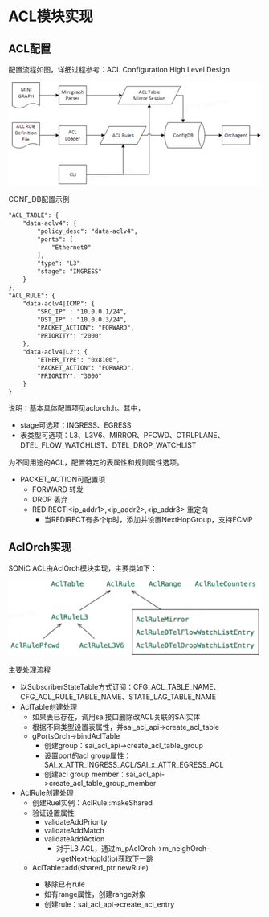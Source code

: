 # ACL模块实现

## ACL配置

配置流程如图，详细过程参考：ACL Configuration High Level Design

![](assets/ACL模块实现.00-10-54.png)

CONF_DB配置示例

```
"ACL_TABLE": {
    "data-aclv4": {
        "policy_desc": "data-aclv4",
        "ports": [
            "Ethernet0"
        ],
        "type": "L3"
        "stage": "INGRESS"
    }
},
"ACL_RULE": {
    "data-aclv4|ICMP": {
        "SRC_IP" : "10.0.0.1/24",
        "DST_IP" : "10.0.0.3/24",
        "PACKET_ACTION": "FORWARD",
        "PRIORITY": "2000"
    },
    "data-aclv4|L2": {
        "ETHER_TYPE": "0x8100",
        "PACKET_ACTION": "FORWARD",
        "PRIORITY": "3000"
    }
}
```

说明：基本具体配置项见aclorch.h。其中，

- stage可选项：INGRESS、EGRESS
- 表类型可选项：L3、L3V6、MIRROR、PFCWD、CTRLPLANE、DTEL_FLOW_WATCHLIST、DTEL_DROP_WATCHLIST

为不同用途的ACL，配置特定的表属性和规则属性选项。

- PACKET_ACTION可配置项
  - FORWARD 转发
  - DROP 丢弃
  - REDIRECT:<ip_addr1>,<ip_addr2>,<ip_addr3> 重定向
    - 当REDIRECT有多个ip时，添加并设置NextHopGroup，支持ECMP

## AclOrch实现

SONiC ACL由AclOrch模块实现，主要类如下：

![](assets/ACL模块实现.00-14-14.png)

主要处理流程

- 以SubscriberStateTable方式订阅：CFG_ACL_TABLE_NAME、CFG_ACL_RULE_TABLE_NAME、STATE_LAG_TABLE_NAME
- AclTable创建处理
  - 如果表已存在，调用sai接口删除改ACL关联的SAI实体
  - 根据不同类型设置表属性，并sai_acl_api->create_acl_table
  - gPortsOrch->bindAclTable
    - 创建group：sai_acl_api->create_acl_table_group
    - 设置port的acl group属性： SAI_x_ATTR_INGRESS_ACL/SAI_x_ATTR_EGRESS_ACL
    - 创建acl group member：sai_acl_api->create_acl_table_group_member
- AclRule创建处理
  - 创建Ruel实例：AclRule::makeShared
  - 验证设置属性
    - validateAddPriority
    - validateAddMatch
    - validateAddAction
      - 对于L3 ACL，通过m_pAclOrch->m_neighOrch->getNextHopId(ip)获取下一跳
  - AclTable::add(shared_ptr<AclRule> newRule)
    - 移除已有rule
    - 如有range属性，创建range对象
    - 创建rule：sai_acl_api->create_acl_entry